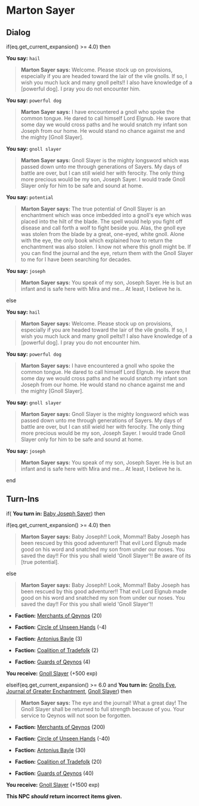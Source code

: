 # Marton Sayer
## Dialog

if(eq.get_current_expansion() >= 4.0) then


**You say:** `hail`




>**Marton Sayer says:** Welcome. Please stock up on provisions, especially if you are headed toward the lair of the vile gnolls. If so, I wish you much luck and many gnoll pelts!! I also have knowledge of a [powerful dog]. I pray you do not encounter him.


**You say:** `powerful dog`




>**Marton Sayer says:** I have encountered a gnoll who spoke the common tongue. He dared to call himself Lord Elgnub. He swore that some day we would cross paths and he would snatch my infant son Joseph from our home. He would stand no chance against me and the mighty [Gnoll Slayer].


**You say:** `gnoll slayer`




>**Marton Sayer says:** Gnoll Slayer is the mighty longsword which was passed down unto me through generations of Sayers. My days of battle are over, but I can still wield her with ferocity. The only thing more precious would be my son, Joseph Sayer. I would trade Gnoll Slayer only for him to be safe and sound at home.


**You say:** `potential`




>**Marton Sayer says:** The true potential of Gnoll Slayer is an enchantment which was once imbedded into a gnoll's eye which was placed into the hilt of the blade. The spell would help you fight off disease and call forth a wolf to fight beside you. Alas, the gnoll eye was stolen from the blade by a great, one-eyed, white gnoll. Alone with the eye, the only book which explained how to return the enchantment was also stolen. I know not where this gnoll might be. If you can find the journal and the eye, return them with the Gnoll Slayer to me for I have been searching for decades.


**You say:** `joseph`




>**Marton Sayer says:** You speak of my son, Joseph Sayer. He is but an infant and is safe here with Mira and me... At least, I believe he is.


else


**You say:** `hail`




>**Marton Sayer says:** Welcome. Please stock up on provisions, especially if you are headed toward the lair of the vile gnolls. If so, I wish you much luck and many gnoll pelts!! I also have knowledge of a [powerful dog]. I pray you do not encounter him.


**You say:** `powerful dog`




>**Marton Sayer says:** I have encountered a gnoll who spoke the common tongue. He dared to call himself Lord Elgnub. He swore that some day we would cross paths and he would snatch my infant son Joseph from our home. He would stand no chance against me and the mighty [Gnoll Slayer].


**You say:** `gnoll slayer`




>**Marton Sayer says:** Gnoll Slayer is the mighty longsword which was passed down unto me through generations of Sayers. My days of battle are over, but I can still wield her with ferocity. The only thing more precious would be my son, Joseph Sayer. I would trade Gnoll Slayer only for him to be safe and sound at home.


**You say:** `joseph`




>**Marton Sayer says:** You speak of my son, Joseph Sayer. He is but an infant and is safe here with Mira and me... At least, I believe he is.

end

## Turn-Ins




if( **You turn in:** [Baby Joseph Sayer](/item/12204)) then


if(eq.get_current_expansion() >= 4.0) then



>**Marton Sayer says:** Baby Joseph!! Look, Momma!! Baby Joseph has been rescued by this good adventurer!! That evil Lord Elgnub made good on his word and snatched my son from under our noses. You saved the day!! For this you shall wield 'Gnoll Slayer'!! Be aware of its [true potential].


else



>**Marton Sayer says:** Baby Joseph!! Look, Momma!! Baby Joseph has been rescued by this good adventurer!! That evil Lord Elgnub made good on his word and snatched my son from under our noses. You saved the day!! For this you shall wield 'Gnoll Slayer'!!



* __Faction:__ [Merchants of Qeynos](/faction/291) (20)


* __Faction:__ [Circle of Unseen Hands](/faction/223) (-4)


* __Faction:__ [Antonius Bayle](/faction/219) (3)


* __Faction:__ [Coalition of Tradefolk](/faction/229) (2)


* __Faction:__ [Guards of Qeynos](/faction/262) (4)


 **You receive:**  [Gnoll Slayer](/item/5416) (+500 exp)

elseif(eq.get_current_expansion() >= 6.0 and  **You turn in:** [Gnolls Eye](/item/8357), [Journal of Greater Enchantment](/item/8356), [Gnoll Slayer](/item/5416)) then


>**Marton Sayer says:** The eye and the journal! What a great day! The Gnoll Slayer shall be returned to full strength because of you. Your service to Qeynos will not soon be forgotten.


* __Faction:__ [Merchants of Qeynos](/faction/291) (200)


* __Faction:__ [Circle of Unseen Hands](/faction/223) (-40)


* __Faction:__ [Antonius Bayle](/faction/219) (30)


* __Faction:__ [Coalition of Tradefolk](/faction/229) (20)


* __Faction:__ [Guards of Qeynos](/faction/262) (40)


 **You receive:**  [Gnoll Slayer](/item/5417) (+1500 exp)

**This NPC *should* return incorrect items given.**
